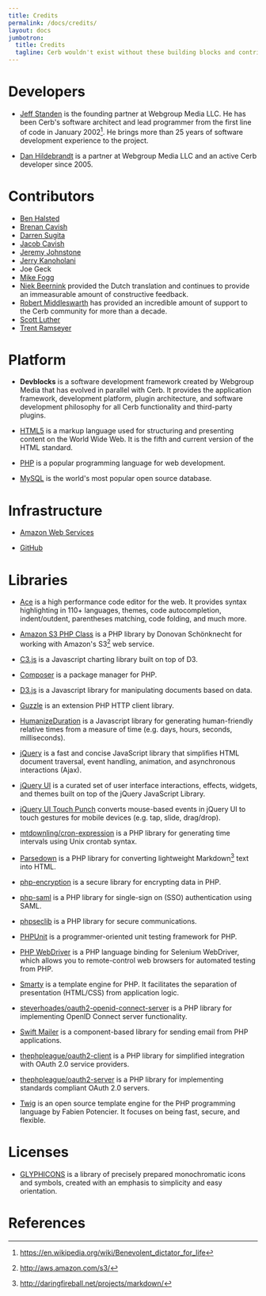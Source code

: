 ```yaml
---
title: Credits
permalink: /docs/credits/
layout: docs
jumbotron:
  title: Credits
  tagline: Cerb wouldn't exist without these building blocks and contributions
---
```


# Developers

- [Jeff Standen](http://www.linkedin.com/in/jeffstanden) is the founding partner at Webgroup Media LLC. He has been Cerb's software architect and lead programmer from the first line of code in January 2002[^bdfl]. He brings more than 25 years of software development experience to the project.

- [Dan Hildebrandt](http://www.linkedin.com/in/danielhildebrandt) is a partner at Webgroup Media LLC and an active Cerb developer since 2005.

# Contributors

- [Ben Halsted](http://www.linkedin.com/in/bhalsted)
- [Brenan Cavish](http://www.linkedin.com/pub/brenan-cavish/21/a89/57b)
- [Darren Sugita](http://www.linkedin.com/pub/darren-sugita/24/234/978)
- [Jacob Cavish](https://www.linkedin.com/in/jacob-cavish-coding/)
- [Jeremy Johnstone](http://www.linkedin.com/in/jsjohnst)
- [Jerry Kanoholani](http://www.linkedin.com/pub/jerry-kanoholani/19/74/977)
- Joe Geck
- [Mike Fogg](http://www.linkedin.com/in/mikefogg)
- [Niek Beernink](http://nl.linkedin.com/in/nbeernink) provided the Dutch translation and continues to provide an immeasurable amount of constructive feedback.
- [Robert Middleswarth](http://www.linkedin.com/in/robertmiddleswarth) has provided an incredible amount of support to the Cerb community for more than a decade.
- [Scott Luther](http://www.linkedin.com/pub/scott-luther/7/3b3/98)
- [Trent Ramseyer](http://www.linkedin.com/in/trentramseyer)

# Platform

- **Devblocks** is a software development framework created by Webgroup Media that has evolved in parallel with Cerb. It provides the application framework, development platform, plugin architecture, and software development philosophy for all Cerb functionality and third-party plugins.

- [HTML5](https://en.wikipedia.org/wiki/HTML5) is a markup language used for structuring and presenting content on the World Wide Web. It is the fifth and current version of the HTML standard.

- [PHP](http://www.php.net/) is a popular programming language for web development.

- [MySQL](http://www.mysql.com/) is the world's most popular open source database.

# Infrastructure

- [Amazon Web Services](https://aws.amazon.com/)

- [GitHub](https://github.com/)

# Libraries

- [Ace](https://ace.c9.io) is a high performance code editor for the web. It provides syntax highlighting in 110+ languages, themes, code autocompletion, indent/outdent, parentheses matching, code folding, and much more.

- [Amazon S3 PHP Class](http://undesigned.org.za/2007/10/22/amazon-s3-php-class) is a PHP library by Donovan Schönknecht for working with Amazon's S3[^s3] web service.

- [C3.js](https://c3js.org) is a Javascript charting library built on top of D3.

- [Composer](https://getcomposer.org/) is a package manager for PHP.

- [D3.js](https://d3js.org) is a Javascript library for manipulating documents based on data.

- [Guzzle](https://github.com/guzzle/guzzle/) is an extension PHP HTTP client library.

- [HumanizeDuration](https://github.com/EvanHahn/HumanizeDuration.js) is a Javascript library for generating human-friendly relative times from a measure of time (e.g. days, hours, seconds, milliseconds).

- [jQuery](http://jquery.com/) is a fast and concise JavaScript library that simplifies HTML document traversal, event handling, animation, and asynchronous interactions (Ajax).

- [jQuery UI](http://jqueryui.com/) is a curated set of user interface interactions, effects, widgets, and themes built on top of the jQuery JavaScript Library.

- [jQuery UI Touch Punch](http://touchpunch.furf.com) converts mouse-based events in jQuery UI to touch gestures for mobile devices (e.g. tap, slide, drag/drop).

- [mtdownling/cron-expression](https://github.com/mtdowling/cron-expression) is a PHP library for generating time intervals using Unix crontab syntax.

- [Parsedown](http://michelf.com/projects/php-markdown/) is a PHP library for converting lightweight Markdown[^markdown] text into HTML.

- [php-encryption](https://github.com/defuse/php-encryption) is a secure library for encrypting data in PHP.

- [php-saml](https://github.com/onelogin/php-saml) is a PHP library for single-sign on (SSO) authentication using SAML.

- [phpseclib](https://github.com/phpseclib/phpseclib) is a PHP library for secure communications.

- [PHPUnit](https://phpunit.de/) is a programmer-oriented unit testing framework for PHP.

- [PHP WebDriver](https://github.com/facebook/php-webdriver) is a PHP language binding for Selenium WebDriver, which allows you to remote-control web browsers for automated testing from PHP.
	
- [Smarty](http://www.smarty.net/) is a template engine for PHP. It facilitates the separation of presentation (HTML/CSS) from application logic.

- [steverhoades/oauth2-openid-connect-server](https://github.com/steverhoades/oauth2-openid-connect-server/) is a PHP library for implementing OpenID Connect server functionality.

- [Swift Mailer](http://swiftmailer.org/) is a component-based library for sending email from PHP applications.

- [thephpleague/oauth2-client](https://github.com/thephpleague/oauth2-client/) is a PHP library for simplified integration with OAuth 2.0 service providers.

- [thephpleague/oauth2-server](https://oauth2.thephpleague.com/) is a PHP library for implementing standards compliant OAuth 2.0 servers.

- [Twig](http://www.twig-project.org/) is an open source template engine for the PHP programming language by Fabien Potencier. It focuses on being fast, secure, and flexible.

# Licenses

- [GLYPHICONS](http://glyphicons.com) is a library of precisely prepared monochromatic icons and symbols, created with an emphasis to simplicity and easy orientation.

# References

[^bdfl]: <https://en.wikipedia.org/wiki/Benevolent_dictator_for_life>
[^s3]: <http://aws.amazon.com/s3/>
[^markdown]: <http://daringfireball.net/projects/markdown/>